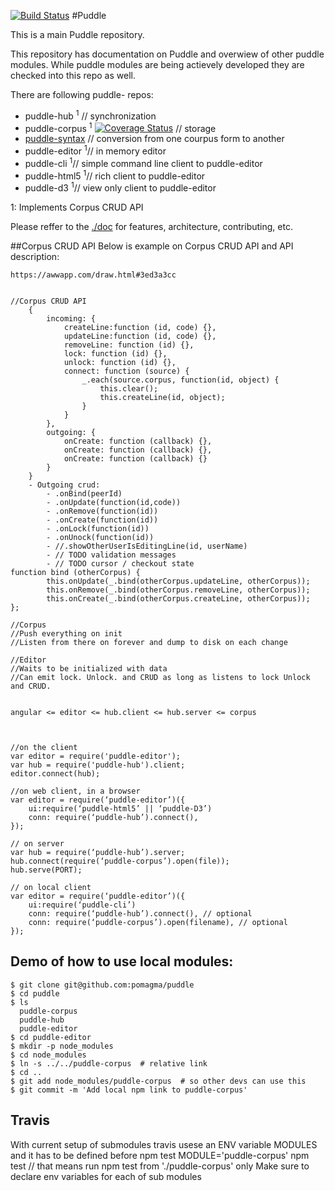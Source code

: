 [![Build Status](https://travis-ci.org/pomagma/puddle.svg?branch=master)](http://travis-ci.org/pomagma/puddle)
#Puddle

This is a main Puddle repository.

This repository has documentation on Puddle and overwiew of other puddle modules.
While puddle modules are being actievely developed they are checked into this repo as well.


There are following puddle- repos:

- puddle-hub <sup>1</sup>  // synchronization
- puddle-corpus <sup>1</sup> [![Coverage Status](https://img.shields.io/coveralls/pomagma/puddle-corpus.svg)](https://coveralls.io/r/pomagma/puddle-corpus) // storage
- [puddle-syntax](https://github.com/pomagma/puddle-syntax) // conversion from one courpus form to another
- puddle-editor <sup>1</sup>// in memory editor
- puddle-cli <sup>1</sup>// simple command line client to puddle-editor
- puddle-html5 <sup>1</sup>// rich client to puddle-editor
- puddle-d3 <sup>1</sup>// view only client to puddle-editor

1: Implements Corpus CRUD API

Please reffer to the [./doc](./doc) for features, architecture, contributing, etc.


##Corpus CRUD API
Below is example on Corpus CRUD API and API description:
    
    https://awwapp.com/draw.html#3ed3a3cc
    
    
    //Corpus CRUD API
        {
            incoming: {
                createLine:function (id, code) {},
                updateLine:function (id, code) {},
                removeLine: function (id) {},
                lock: function (id) {},
                unlock: function (id) {},
                connect: function (source) {
                    _.each(source.corpus, function(id, object) {
                        this.clear();
                        this.createLine(id, object);
                    }
                }
            },
            outgoing: {
                onCreate: function (callback) {},
                onCreate: function (callback) {},
                onCreate: function (callback) {}
            }
        }
        - Outgoing crud:
            - .onBind(peerId)
            - .onUpdate(function(id,code))
            - .onRemove(function(id))
            - .onCreate(function(id))
            - .onLock(function(id))
            - .onUnock(function(id))
            - //.showOtherUserIsEditingLine(id, userName)
            - // TODO validation messages
            - // TODO cursor / checkout state
    function bind (otherCorpus) {
            this.onUpdate(_.bind(otherCorpus.updateLine, otherCorpus));
            this.onRemove(_.bind(otherCorpus.removeLine, otherCorpus));
            this.onCreate(_.bind(otherCorpus.createLine, otherCorpus));
    };
    
    //Corpus
    //Push everything on init
    //Listen from there on forever and dump to disk on each change
    
    //Editor
    //Waits to be initialized with data
    //Can emit lock. Unlock. and CRUD as long as listens to lock Unlock and CRUD.
    
    
    angular <= editor <= hub.client <= hub.server <= corpus
    
    
    
    //on the client
    var editor = require('puddle-editor');
    var hub = require('puddle-hub').client;
    editor.connect(hub);
    
    //on web client, in a browser
    var editor = require(‘puddle-editor’)({
        ui:require(‘puddle-html5’ || ‘puddle-D3’)
        conn: require(‘puddle-hub’).connect(),
    });
    
    // on server
    var hub = require(‘puddle-hub’).server;
    hub.connect(require(‘puddle-corpus’).open(file));
    hub.serve(PORT);
    
    // on local client
    var editor = require(‘puddle-editor’)({
        ui:require(‘puddle-cli’)
        conn: require(‘puddle-hub’).connect(), // optional
        conn: require(‘puddle-corpus’).open(filename), // optional
    });
    




## Demo of how to use local modules:

    $ git clone git@github.com:pomagma/puddle
    $ cd puddle
    $ ls
      puddle-corpus
      puddle-hub
      puddle-editor
    $ cd puddle-editor
    $ mkdir -p node_modules
    $ cd node_modules
    $ ln -s ../../puddle-corpus  # relative link
    $ cd ..
    $ git add node_modules/puddle-corpus  # so other devs can use this
    $ git commit -m 'Add local npm link to puddle-corpus'
    
## Travis
With current setup of submodules travis usese an ENV variable MODULES and it has to be defined before npm test
    MODULE='puddle-corpus' npm test // that means run npm test from './puddle-corpus' only
Make sure to declare env variables for each of sub modules 